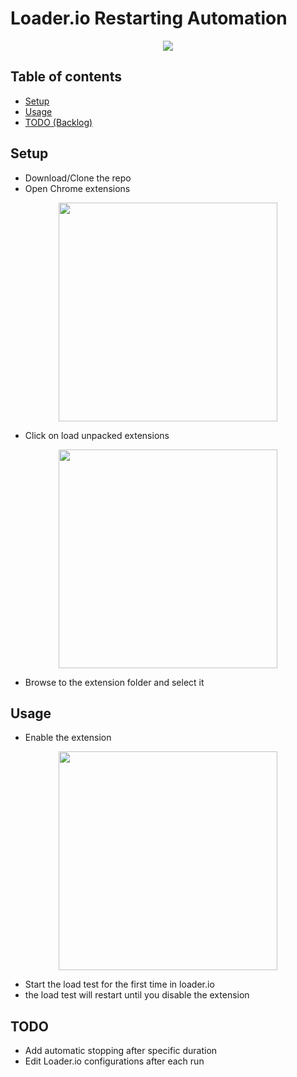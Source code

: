 # Loader.io Restarting Automation

<div align="center"> 
    <img src="https://user-images.githubusercontent.com/40351413/133070819-c8c21506-67c0-4351-ba76-7994afa01092.png">
</div>

## Table of contents
- [Setup](#1)
- [Usage](#2)
- [TODO (Backlog)](#3)

## Setup <div id="1">
- Download/Clone the repo
- Open Chrome extensions

<div align="center"> 
    <img src="https://user-images.githubusercontent.com/40351413/133069605-2df43b01-6c0f-4b4c-b251-1808e6566991.png" width="350px">
</div>

- Click on load unpacked extensions

<div align="center"> 
    <img src="https://user-images.githubusercontent.com/40351413/133069994-b15675e1-cfb6-4763-9bd1-8e159542da33.png" width="350px">
</div>

- Browse to the extension folder and select it

## Usage <div id="2">

- Enable the extension

<div align="center"> 
    <img src="https://user-images.githubusercontent.com/40351413/133071554-d3dae0e4-4ce6-494b-a7c4-6b6ee8a1ab12.png" width="350px">
</div>

- Start the load test for the first time in loader.io
- the load test will restart until you disable the extension

## TODO <div id="3">
- Add automatic stopping after specific duration
- Edit Loader.io configurations after each run